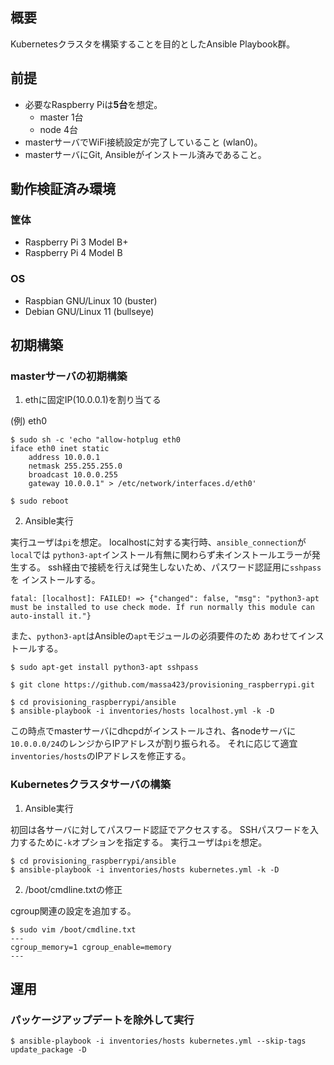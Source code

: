 ## 概要

Kubernetesクラスタを構築することを目的としたAnsible Playbook群。

## 前提

* 必要なRaspberry Piは**5台**を想定。
  * master 1台
  * node 4台
* masterサーバでWiFi接続設定が完了していること (wlan0)。
* masterサーバにGit, Ansibleがインストール済みであること。

## 動作検証済み環境

### 筐体

* Raspberry Pi 3 Model B+
* Raspberry Pi 4 Model B

### OS

* Raspbian GNU/Linux 10 (buster)
* Debian GNU/Linux 11 (bullseye)

## 初期構築

### masterサーバの初期構築

1. eth<N>に固定IP(10.0.0.1)を割り当てる

(例) eth0

```
$ sudo sh -c 'echo "allow-hotplug eth0
iface eth0 inet static
    address 10.0.0.1
    netmask 255.255.255.0
    broadcast 10.0.0.255
    gateway 10.0.0.1" > /etc/network/interfaces.d/eth0'

$ sudo reboot
```

2. Ansible実行

実行ユーザは`pi`を想定。
localhostに対する実行時、`ansible_connection`が`local`では
`python3-apt`インストール有無に関わらず未インストールエラーが発生する。
ssh経由で接続を行えば発生しないため、パスワード認証用に`sshpass`を
インストールする。

```
fatal: [localhost]: FAILED! => {"changed": false, "msg": "python3-apt must be installed to use check mode. If run normally this module can auto-install it."}
```

また、`python3-apt`はAnsibleの`apt`モジュールの必須要件のため
あわせてインストールする。

```
$ sudo apt-get install python3-apt sshpass

$ git clone https://github.com/massa423/provisioning_raspberrypi.git

$ cd provisioning_raspberrypi/ansible
$ ansible-playbook -i inventories/hosts localhost.yml -k -D
```

この時点でmasterサーバにdhcpdがインストールされ、各nodeサーバに
`10.0.0.0/24`のレンジからIPアドレスが割り振られる。
それに応じて適宜`inventories/hosts`のIPアドレスを修正する。

### Kubernetesクラスタサーバの構築

1. Ansible実行

初回は各サーバに対してパスワード認証でアクセスする。
SSHパスワードを入力するために`-k`オプションを指定する。
実行ユーザは`pi`を想定。

```
$ cd provisioning_raspberrypi/ansible
$ ansible-playbook -i inventories/hosts kubernetes.yml -k -D
```

2. /boot/cmdline.txtの修正

cgroup関連の設定を追加する。

```
$ sudo vim /boot/cmdline.txt
---
cgroup_memory=1 cgroup_enable=memory
---
```

## 運用

### パッケージアップデートを除外して実行

```
$ ansible-playbook -i inventories/hosts kubernetes.yml --skip-tags update_package -D
```
